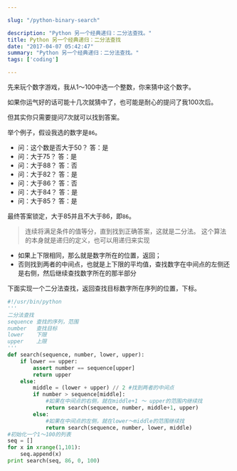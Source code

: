 ```yaml
---

slug: "/python-binary-search"

description: "Python 另一个经典递归：二分法查找。"
title: Python 另一个经典递归：二分法查找
date: "2017-04-07 05:42:47"
summary: "Python 另一个经典递归：二分法查找。"
tags: ['coding']

---
```


先来玩个数字游戏，我从1～100中选一个整数，你来猜中这个数字。

如果你运气好的话可能十几次就猜中了，也可能是耐心的提问了我100次后。

但其实你只需要提问7次就可以找到答案。

举个例子，假设我选的数字是`86`。
- 问：这个数是否大于50？
答：是
- 问：大于75？
答：是
- 问：大于88？
答：否
- 问：大于82？
答：是
- 问：大于86？
答：否
- 问：大于84？
答：是
- 问：大于85？
答：是

最终答案锁定，大于85并且不大于86，即`86`。

> 连续将满足条件的值等分，直到找到正确答案，这就是二分法。
> 这个算法的本身就是递归的定义，也可以用递归来实现

- 如果上下限相同，那么就是数字所在的位置，返回；
- 否则找到两者的中间点，也就是上下限的平均值，查找数字在中间点的左侧还是右侧，然后继续查找数字所在的那半部分

下面实现一个二分法查找，返回查找目标数字所在序列的位置，下标。

```python
#!/usr/bin/python
'''
二分法查找
sequence 查找的序列，范围
number   查找目标
lower    下限
upper    上限    
'''
def search(sequence, number, lower, upper):
	if lower == upper:
		assert number == sequence[upper]
		return upper
	else:
		middle = (lower + upper) // 2 #找到两者的中间点
		if number > sequence[middle]: 
			#如果在中间点的右侧，就在middle+1 ～ upper的范围内继续找
			return search(sequence, number, middle+1, upper)
		else:
			#如果在中间点的左侧，就在lower～middle的范围继续找
			return search(sequence, number, lower, middle)			
#初始化一个1～100的列表
seq = []
for x in xrange(1,101):
	seq.append(x)
print search(seq, 86, 0, 100)
```